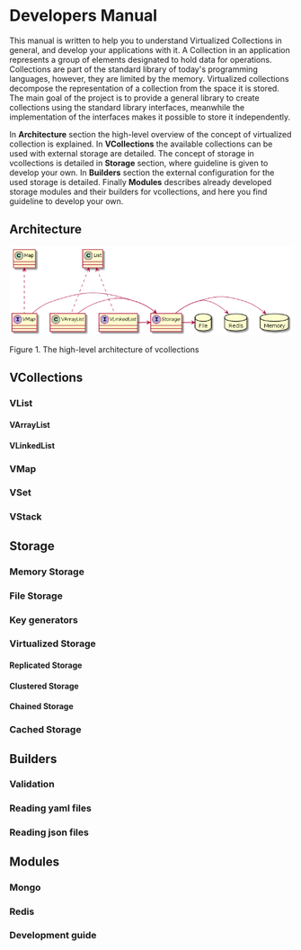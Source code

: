 # Developers Manual
 
This manual is written to help you to understand Virtualized Collections 
in general, and develop your applications with it.
A Collection in an application represents a group of elements designated to hold data 
for operations. Collections are part of the standard library of today's 
programming languages, however, they are limited by the memory.
Virtualized collections decompose the representation 
of a collection from the space it is stored. The main goal of 
the project is to provide a general library to create collections 
using the standard library interfaces, meanwhile the implementation 
of the interfaces makes it possible to store it independently. 
 
In **Architecture** section the high-level overview of the concept of 
virtualized collection is explained. In **VCollections** the available collections 
can be used with external storage are detailed. The concept of storage in vcollections 
is detailed in **Storage** section, where guideline is given to develop your own.
In **Builders** section the external configuration for the used storage is detailed.
Finally **Modules** describes already developed storage modules and their builders 
for vcollections, and here you find guideline to develop your own.


## Architecture
![alt text][logo]

[logo]: vcollections_in_java.png "The architecture of vcollections"

Figure 1. The high-level architecture of vcollections



## VCollections

### VList

#### VArrayList

#### VLinkedList

### VMap

### VSet

### VStack



## Storage

### Memory Storage

### File Storage

### Key generators

### Virtualized Storage

#### Replicated Storage

#### Clustered Storage

#### Chained Storage

### Cached Storage

## Builders

### Validation

### Reading yaml files

### Reading json files

## Modules

### Mongo

### Redis

### Development guide






